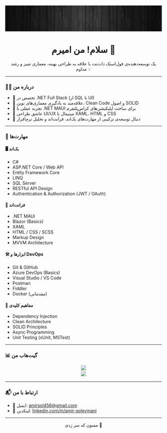 <p align="center">
  <img src="channels4_banner.jpg" alt="amirsolo456 banner" />
</p>

<h1 align="center">سلام! من امیرم 👋</h1>

<p align="center">
یک توسعه‌دهنده‌ی فول‌استک دات‌نت با علاقه به طراحی بهینه، معماری تمیز و رشد مداوم 💡
</p>

---

### 👨‍💻 درباره من

- 🔧 تخصص در .NET Full Stack (از SQL تا UI)
- 🌱 علاقه‌مند به یادگیری معماری‌های نوین، Clean Code و اصول SOLID
- 📱 تجربه عملی با .NET MAUI برای ساخت اپلیکیشن‌های کراس‌پلتفرم
- 💬 عاشق طراحی UI/UX مینیمال با XAML، HTML و CSS
- 🎯 دنبال توسعه‌ی ترکیبی از مهارت‌های بک‌اند، فرانت‌اند و تحلیل نرم‌افزار

---

### 💼 مهارت‌ها

#### 🖥️ بک‌اند
- C#
- ASP.NET Core / Web API
- Entity Framework Core
- LINQ
- SQL Server
- RESTful API Design
- Authentication & Authorization (JWT / OAuth)

#### 🎨 فرانت‌اند
- .NET MAUI
- Blazor (Basics)
- XAML
- HTML / CSS / SCSS
- Markup Design
- MVVM Architecture

#### 🛠️ ابزارها و DevOps
- Git & GitHub
- Azure DevOps (Basics)
- Visual Studio / VS Code
- Postman
- Fiddler
- Docker (مقدماتی)

#### 🧠 مفاهیم کلیدی
- Dependency Injection
- Clean Architecture
- SOLID Principles
- Async Programming
- Unit Testing (xUnit, MSTest)

---

### 📊 گیت‌هاب من

<p align="center">
  <img src="https://github-readme-stats.vercel.app/api?username=amirsolo456&show_icons=true&theme=radical" />
  <br />
  <img src="https://github-readme-stats.vercel.app/api/top-langs/?username=amirsolo456&layout=compact&theme=radical" />
</p>

---

### 📬 ارتباط با من

- 📧 ایمیل: [amirsol456@gmail.com](mailto:amirsol456@example.com)
- 💼 لینکدین: [linkedin.com/in/amir-soleymani](https://www.linkedin.com/in/amir-soleymani-96b481336?utm_source=share&utm_campaign=share_via&utm_content=profile&utm_medium=android_app)

---

<p align="center">
  ممنون که سر زدی 🙌
</p>

